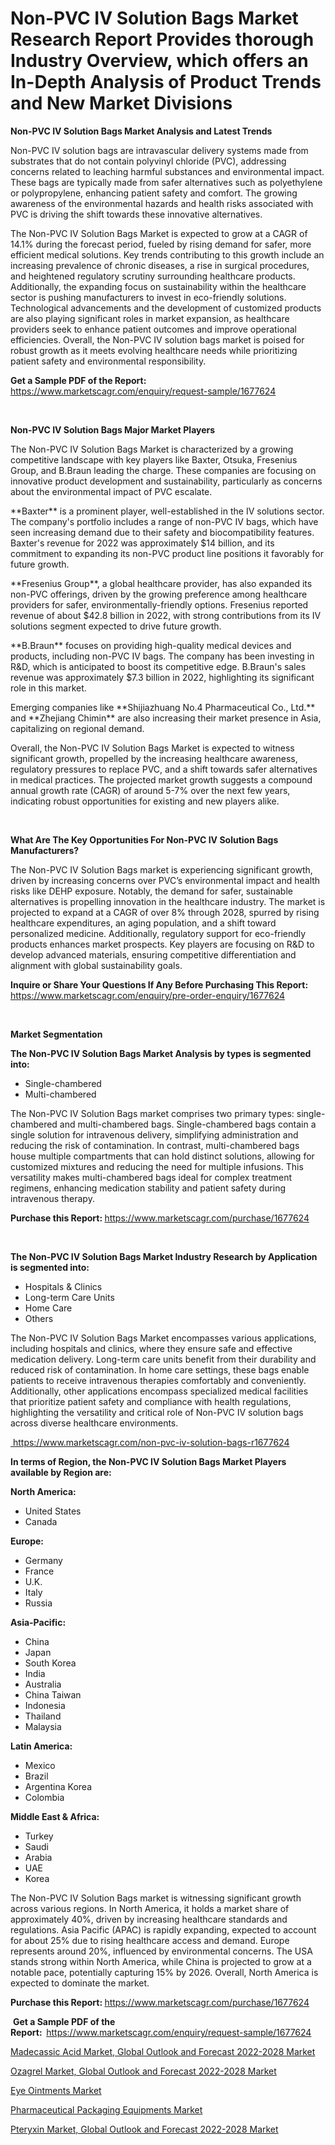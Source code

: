 <p><h1>Non-PVC IV Solution Bags Market Research Report Provides thorough Industry Overview, which offers an In-Depth Analysis of Product Trends and New Market Divisions</h1></p><p><strong>Non-PVC IV Solution Bags Market Analysis and Latest Trends</strong></p>
<p><p>Non-PVC IV solution bags are intravascular delivery systems made from substrates that do not contain polyvinyl chloride (PVC), addressing concerns related to leaching harmful substances and environmental impact. These bags are typically made from safer alternatives such as polyethylene or polypropylene, enhancing patient safety and comfort. The growing awareness of the environmental hazards and health risks associated with PVC is driving the shift towards these innovative alternatives.</p><p>The Non-PVC IV Solution Bags Market is expected to grow at a CAGR of 14.1% during the forecast period, fueled by rising demand for safer, more efficient medical solutions. Key trends contributing to this growth include an increasing prevalence of chronic diseases, a rise in surgical procedures, and heightened regulatory scrutiny surrounding healthcare products. Additionally, the expanding focus on sustainability within the healthcare sector is pushing manufacturers to invest in eco-friendly solutions. Technological advancements and the development of customized products are also playing significant roles in market expansion, as healthcare providers seek to enhance patient outcomes and improve operational efficiencies. Overall, the Non-PVC IV solution bags market is poised for robust growth as it meets evolving healthcare needs while prioritizing patient safety and environmental responsibility.</p></p>
<p><strong>Get a Sample PDF of the Report:&nbsp;</strong> <a href="https://www.marketscagr.com/enquiry/request-sample/1677624?utm_campaign=1267&utm_medium=2&utm_source=Github&utm_content=ia&utm_term=14102024&utm_id=non-pvc-iv-solution-bags">https://www.marketscagr.com/enquiry/request-sample/1677624</a></p>
<p>&nbsp;</p>
<p><strong>Non-PVC IV Solution Bags Major Market Players</strong></p>
<p><p>The Non-PVC IV Solution Bags Market is characterized by a growing competitive landscape with key players like Baxter, Otsuka, Fresenius Group, and B.Braun leading the charge. These companies are focusing on innovative product development and sustainability, particularly as concerns about the environmental impact of PVC escalate.</p><p>**Baxter** is a prominent player, well-established in the IV solutions sector. The company's portfolio includes a range of non-PVC IV bags, which have seen increasing demand due to their safety and biocompatibility features. Baxter's revenue for 2022 was approximately $14 billion, and its commitment to expanding its non-PVC product line positions it favorably for future growth.</p><p>**Fresenius Group**, a global healthcare provider, has also expanded its non-PVC offerings, driven by the growing preference among healthcare providers for safer, environmentally-friendly options. Fresenius reported revenue of about $42.8 billion in 2022, with strong contributions from its IV solutions segment expected to drive future growth.</p><p>**B.Braun** focuses on providing high-quality medical devices and products, including non-PVC IV bags. The company has been investing in R&D, which is anticipated to boost its competitive edge. B.Braun's sales revenue was approximately $7.3 billion in 2022, highlighting its significant role in this market.</p><p>Emerging companies like **Shijiazhuang No.4 Pharmaceutical Co., Ltd.** and **Zhejiang Chimin** are also increasing their market presence in Asia, capitalizing on regional demand.</p><p>Overall, the Non-PVC IV Solution Bags Market is expected to witness significant growth, propelled by the increasing healthcare awareness, regulatory pressures to replace PVC, and a shift towards safer alternatives in medical practices. The projected market growth suggests a compound annual growth rate (CAGR) of around 5-7% over the next few years, indicating robust opportunities for existing and new players alike.</p></p>
<p>&nbsp;</p>
<p><strong>What Are The Key Opportunities For Non-PVC IV Solution Bags Manufacturers?</strong></p>
<p><p>The Non-PVC IV Solution Bags market is experiencing significant growth, driven by increasing concerns over PVC’s environmental impact and health risks like DEHP exposure. Notably, the demand for safer, sustainable alternatives is propelling innovation in the healthcare industry. The market is projected to expand at a CAGR of over 8% through 2028, spurred by rising healthcare expenditures, an aging population, and a shift toward personalized medicine. Additionally, regulatory support for eco-friendly products enhances market prospects. Key players are focusing on R&D to develop advanced materials, ensuring competitive differentiation and alignment with global sustainability goals.</p></p>
<p><strong>Inquire or Share Your Questions If Any Before Purchasing This Report:</strong> <a href="https://www.marketscagr.com/enquiry/pre-order-enquiry/1677624?utm_campaign=1267&utm_medium=2&utm_source=Github&utm_content=ia&utm_term=14102024&utm_id=non-pvc-iv-solution-bags">https://www.marketscagr.com/enquiry/pre-order-enquiry/1677624</a></p>
<p>&nbsp;</p>
<p><strong>Market Segmentation</strong></p>
<p><strong>The Non-PVC IV Solution Bags Market Analysis by types is segmented into:</strong></p>
<p><ul><li>Single-chambered</li><li>Multi-chambered</li></ul></p>
<p><p>The Non-PVC IV Solution Bags market comprises two primary types: single-chambered and multi-chambered bags. Single-chambered bags contain a single solution for intravenous delivery, simplifying administration and reducing the risk of contamination. In contrast, multi-chambered bags house multiple compartments that can hold distinct solutions, allowing for customized mixtures and reducing the need for multiple infusions. This versatility makes multi-chambered bags ideal for complex treatment regimens, enhancing medication stability and patient safety during intravenous therapy.</p></p>
<p><strong>Purchase this Report:&nbsp;</strong><a href="https://www.marketscagr.com/purchase/1677624?utm_campaign=1267&utm_medium=2&utm_source=Github&utm_content=ia&utm_term=14102024&utm_id=non-pvc-iv-solution-bags">https://www.marketscagr.com/purchase/1677624</a></p>
<p>&nbsp;</p>
<p><strong>The Non-PVC IV Solution Bags Market Industry Research by Application is segmented into:</strong></p>
<p><ul><li>Hospitals & Clinics</li><li>Long-term Care Units</li><li>Home Care</li><li>Others</li></ul></p>
<p><p>The Non-PVC IV Solution Bags Market encompasses various applications, including hospitals and clinics, where they ensure safe and effective medication delivery. Long-term care units benefit from their durability and reduced risk of contamination. In home care settings, these bags enable patients to receive intravenous therapies comfortably and conveniently. Additionally, other applications encompass specialized medical facilities that prioritize patient safety and compliance with health regulations, highlighting the versatility and critical role of Non-PVC IV solution bags across diverse healthcare environments.</p></p>
<p><a href="https://www.marketscagr.com/non-pvc-iv-solution-bags-r1677624?utm_campaign=1267&utm_medium=2&utm_source=Github&utm_content=ia&utm_term=14102024&utm_id=non-pvc-iv-solution-bags">&nbsp;https://www.marketscagr.com/non-pvc-iv-solution-bags-r1677624</a></p>
<p><strong>In terms of Region, the Non-PVC IV Solution Bags Market Players available by Region are:</strong></p>
<p>
    <p> <strong> North America: </strong>
        <ul>
            <li>United States</li>
            <li>Canada</li>
        </ul>
        </p> 
    <p> <strong> Europe: </strong>
        <ul>
            <li>Germany</li>
            <li>France</li>
            <li>U.K.</li>
            <li>Italy</li>
            <li>Russia</li>
        </ul>
        </p> 
    <p> <strong> Asia-Pacific: </strong>
        <ul>
            <li>China</li>
            <li>Japan</li>
            <li>South Korea</li>
            <li>India</li>
            <li>Australia</li>
            <li>China Taiwan</li>
            <li>Indonesia</li>
            <li>Thailand</li>
            <li>Malaysia</li>
        </ul>
        </p> 
    <p> <strong> Latin America: </strong>
        <ul>
            <li>Mexico</li>
            <li>Brazil</li>
            <li>Argentina Korea</li>
            <li>Colombia</li>
        </ul>
        </p> 
    <p> <strong> Middle East & Africa: </strong>
        <ul>
            <li>Turkey</li>
            <li>Saudi</li>
            <li>Arabia</li>
            <li>UAE</li>
            <li>Korea</li>
        </ul>
    </p>
    </p>
<p><p>The Non-PVC IV Solution Bags market is witnessing significant growth across various regions. In North America, it holds a market share of approximately 40%, driven by increasing healthcare standards and regulations. Asia Pacific (APAC) is rapidly expanding, expected to account for about 25% due to rising healthcare access and demand. Europe represents around 20%, influenced by environmental concerns. The USA stands strong within North America, while China is projected to grow at a notable pace, potentially capturing 15% by 2026. Overall, North America is expected to dominate the market.</p></p>
<p><strong>Purchase this Report: </strong><a href="https://www.marketscagr.com/purchase/1677624?utm_campaign=1267&utm_medium=2&utm_source=Github&utm_content=ia&utm_term=14102024&utm_id=non-pvc-iv-solution-bags">https://www.marketscagr.com/purchase/1677624</a></p>
<p>&nbsp;<strong>Get a Sample PDF of the Report:&nbsp;&nbsp;</strong><a href="https://www.marketscagr.com/enquiry/request-sample/1677624?utm_campaign=1267&utm_medium=2&utm_source=Github&utm_content=ia&utm_term=14102024&utm_id=non-pvc-iv-solution-bags">https://www.marketscagr.com/enquiry/request-sample/1677624</a></p>
<p><strong></strong></p>
<p><p><a href="https://www.linkedin.com/pulse/madecassic-acid-market-global-outlook-forecast-2022-2028-shifts-tem4f?trk=public_post_embed_feed-article-content&utm_campaign=1267&utm_medium=2&utm_source=Github&utm_content=ia&utm_term=14102024&utm_id=non-pvc-iv-solution-bags">Madecassic Acid Market, Global Outlook and Forecast 2022-2028 Market</a></p><p><a href="https://www.linkedin.com/pulse/ozagrel-market-global-outlook-forecast-2022-2028-size-growth-hancf?utm_campaign=1267&utm_medium=2&utm_source=Github&utm_content=ia&utm_term=14102024&utm_id=non-pvc-iv-solution-bags">Ozagrel Market, Global Outlook and Forecast 2022-2028 Market</a></p><p><a href="https://github.com/cleora2ime/Market-Research-Report-List-1/blob/main/eye-ointments-market.md?utm_campaign=1267&utm_medium=2&utm_source=Github&utm_content=ia&utm_term=14102024&utm_id=non-pvc-iv-solution-bags">Eye Ointments Market</a></p><p><a href="https://github.com/marcouhbmammoc/Market-Research-Report-List-1/blob/main/pharmaceutical-packaging-equipments-market.md?utm_campaign=1267&utm_medium=2&utm_source=Github&utm_content=ia&utm_term=14102024&utm_id=non-pvc-iv-solution-bags">Pharmaceutical Packaging Equipments Market</a></p><p><a href="https://www.linkedin.com/pulse/strategic-market-insights-navigating-global-pteryxin-outlook-jsaxf?utm_campaign=1267&utm_medium=2&utm_source=Github&utm_content=ia&utm_term=14102024&utm_id=non-pvc-iv-solution-bags">Pteryxin Market, Global Outlook and Forecast 2022-2028 Market</a></p></p>